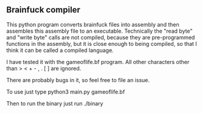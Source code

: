 ## Brainfuck compiler

This python program converts brainfuck files into assembly and then assembles this assembly file to an executable. Technically the "read byte" and "write byte" calls are not compiled, because they are pre-programmed functions in the assembly, but it is close enough to being compiled, so that I think it can be called a compiled language.

I have tested it with the gameoflife.bf program. All other characters other than > < + - , . \[ \] are ignored.

There are probably bugs in it, so feel free to file an issue.

To use just type python3 main.py gameoflife.bf

Then to run the binary just run ./binary


